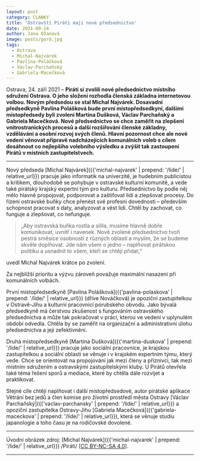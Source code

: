 ```yaml
---
layout: post
category: CLANKY
title: 'Ostravští Piráti mají nové předsednictvo'
date: 2021-09-24
author: Jana Ožanová
image: posts/gord.jpg
tags:
  - Ostrava
  - Michal-Najvárek
  - Pavlína-Polášková
  - Václav-Parchaňský
  - Gabriela-Macečková
---
```


Ostrava, 24. září 2021 – **Piráti si zvolili nové předsednictvo místního sdružení Ostrava. O jeho složení rozhodla členská základna internetovou volbou. Novým předsedou se stal Michal Najvárek. Dosavadní předsedkyně Pavlína Polášková bude první místopředsedkyní, dalšími místopředsedy byli zvoleni Martina Dušková, Václav Parchaňský a Gabriela Macečková. Nové předsednictvo se chce zaměřit na zlepšení vnitrostranických procesů a další rozšiřování členské základny, vzdělávání a osobní rozvoj svých členů. Hlavní pozornost chce ale nové vedení věnovat přípravě nadcházejících komunálních voleb s cílem dosáhnout co nejlepšího volebního výsledku a zvýšit tak zastoupení Pirátů v místních zastupitelstvech.**

<hr />

Nový předseda [Michal Najvárek]({{'michal-najvarek' | prepend: '/lide/' | relative_url}}) pracuje jako informatik na univerzitě, je hudebním publicistou a kritikem, dlouhodobě se pohybuje v ostravské kulturní komunitě, a vede také pirátský krajský expertní tým pro kulturu. Předsednictvo by podle něj mělo hlavně propojovat, podporovat a zaštiťovat lidi a zlepšovat procesy. Do řízení ostravské buňky chce přenést své profesní dovednosti – především schopnost pracovat s daty, analyzovat a vést lidi. Chtěl by zachovat, co funguje a zlepšovat, co nefunguje. 

> „Aby ostravská buňka rostla a sílila, musíme hlavně dobře komunikovat, uvnitř i navenek. Nově zvolené předsednictvo tvoří pestrá směsice osobností z různých oblastí a myslím, že se budeme skvěle doplňovat. Jde nám všem o jedno – naplňovat pirátskou politiku a usnadnit to všem, kteří se chtějí přidat,“ 

uvedl Michal Najvárek krátce po zvolení. 

Za nejbližší prioritu a výzvu zároveň považuje maximální nasazení při komunálních volbách.

První místopředsedkyně [Pavlína Polášková]({{'pavlina-polaskova' | prepend: '/lide/' | relative_url}}) (dříve Nováčková) je opoziční zastupitelkou v Ostravě-Jihu a kulturní pracovnicí porubského obvodu. Jako bývalá předsedkyně má čerstvou zkušenost s fungováním ostravského předsednictva a může tak pokračovat v práci, kterou ve vedení v uplynulém období odvedla. Chtěla by se zaměřit na organizační a administrativní úlohu předsednictva a její zefektivnění.

Druhá místopředsedkyně [Martina Dušková]({{'martina-duskova' | prepend: '/lide/' | relative_url}}) pracuje jako sociální pracovnice, je krajskou zastupitelkou a sociální oblasti se věnuje i v krajském expertním týmu, který vede. Chce se orientovat na propojování jak mezi členy a příznivci, tak mezi místním sdružením a ostravskými zastupitelskými kluby. U Pirátů otevřela také téma řešení sporů a mediace, které by chtěla dále rozvíjet a praktikovat.

Stejné cíle chtějí naplňovat i další místopředsedové, autor pirátské aplikace Větrání bez jedů a člen komise pro životní prostředí města Ostravy [Václav Parchaňský]({{'vaclav-parchansky' | prepend: '/lide/' | relative_url}}) a opoziční zastupitelka Ostravy-Jihu [Gabriela Macečková]({{'gabriela-maceckova' | prepend: '/lide/' | relative_url}}), která se věnuje studiu japanologie a toho času je na rodičovské dovolené. 

---

Úvodní obrázek zdroj: [Michal Najvárek]({{'michal-najvarek' | prepend: '/lide/' | relative_url}}) /Piráti/ \[[CC BY-NC-SA 4.0](https://creativecommons.org/licenses/by-nc-sa/4.0/deed.cs)\].

- - -
